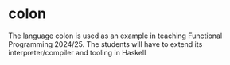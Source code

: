 # colon


The language colon is used as an example in teaching Functional Programming 2024/25. The students will have to extend its interpreter/compiler and tooling in Haskell